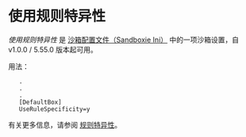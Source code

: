 # 使用规则特异性

_使用规则特异性_ 是 [沙箱配置文件（Sandboxie Ini）](SandboxieIni.md) 中的一项沙箱设置，自 v1.0.0 / 5.55.0 版本起可用。

用法：

```
   .
   .
   .
   [DefaultBox]
   UseRuleSpecificity=y
```

有关更多信息，请参阅 [规则特异性](../PlusContent/RuleSpecificity.md)。
